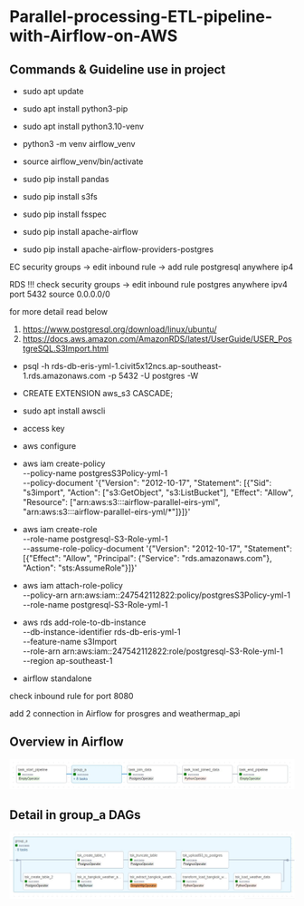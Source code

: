 # Parallel-processing-ETL-pipeline-with-Airflow-on-AWS
## Commands & Guideline use in project
- sudo apt update
- sudo apt install python3-pip
- sudo apt install python3.10-venv
- python3 -m venv airflow_venv

- source airflow_venv/bin/activate

- sudo pip install pandas
- sudo pip install s3fs
- sudo pip install fsspec
- sudo pip install apache-airflow
- sudo pip install apache-airflow-providers-postgres

EC
security groups -> edit inbound rule -> add rule postgresql anywhere ip4

RDS !!!
check security groups -> edit inbound rule 
postgres anywhere ipv4 port 5432 source 0.0.0.0/0

for more detail read below
1. https://www.postgresql.org/download/linux/ubuntu/
2. https://docs.aws.amazon.com/AmazonRDS/latest/UserGuide/USER_PostgreSQL.S3Import.html

- psql -h rds-db-eris-yml-1.civit5x12ncs.ap-southeast-1.rds.amazonaws.com -p 5432 -U postgres -W

- CREATE EXTENSION aws_s3 CASCADE;

- sudo apt install awscli

- access key
- aws configure

- aws iam create-policy \
    --policy-name postgresS3Policy-yml-1 \
    --policy-document '{"Version": "2012-10-17", "Statement": [{"Sid": "s3import", "Action": ["s3:GetObject", "s3:ListBucket"], "Effect": "Allow", "Resource": ["arn:aws:s3:::airflow-parallel-eirs-yml", "arn:aws:s3:::airflow-parallel-eirs-yml/*"]}]}'

- aws iam create-role \
    --role-name postgresql-S3-Role-yml-1 \
    --assume-role-policy-document '{"Version": "2012-10-17", "Statement": [{"Effect": "Allow", "Principal": {"Service": "rds.amazonaws.com"}, "Action": "sts:AssumeRole"}]}'

- aws iam attach-role-policy \
    --policy-arn arn:aws:iam::247542112822:policy/postgresS3Policy-yml-1 \
    --role-name postgresql-S3-Role-yml-1

- aws rds add-role-to-db-instance \
   --db-instance-identifier rds-db-eris-yml-1 \
   --feature-name s3Import \
   --role-arn arn:aws:iam::247542112822:role/postgresql-S3-Role-yml-1 \
   --region ap-southeast-1

- airflow standalone

check inbound rule for port 8080

add 2 connection in Airflow
for prosgres and weathermap_api

## Overview in Airflow
![Alt text](<Overview Parallel dag.JPG>)
## Detail in group_a DAGs
![Alt text](<Detail group_a dag.JPG>)